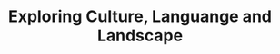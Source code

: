 ---
# Page title
title: Exploring Culture, Languange and Landscape
# Page type - we want a landing page (such as a homepage)
type: landing

# Your landing page sections - add as many different content blocks as you like
sections:
  - block: collection
    content:
      title: My Newest Experience
      text: ""
      page_type: post
      filters:
        category: "travel"
        exclude_featured: false
---
